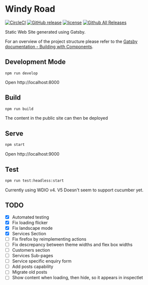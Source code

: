 # Windy Road

[![CircleCI](https://img.shields.io/circleci/project/github/windyroad/windyroad.svg)](https://circleci.com/gh/windyroad/workflows/windyroad)
[![GitHub release](https://img.shields.io/github/release/windyroad/windyroad.svg)](https://github.com/windyroad/windyroad/releases/latest)
[![license](https://img.shields.io/github/license/windyroad/windyroad.svg)](https://github.com/windyroad/windyroad/blob/master/LICENSE)
[![Github All Releases](https://img.shields.io/github/downloads/windyroad/windyroad/total.svg)](https://github.com/windyroad/windyroad/releases)

Static Web Site generated using Gatsby.

For an overview of the project structure please refer to the [Gatsby documentation - Building with Components](https://www.gatsbyjs.org/docs/building-with-components/).

## Development Mode

```
npm run develop
```

Open http://localhost:8000

## Build

```sh
npm run build
```

The content in the public site can then be deployed

## Serve

```sh
npm start
```

Open http://localhost:9000

## Test

```sh
npm run test:headless:start
```

Currently using WDIO v4. V5 Doesn't seem to support cucumber yet.

## TODO

- [x] Automated testing
- [x] Fix loading flicker
- [x] Fix landscape mode
- [x] Services Section
- [ ] Fix firefox by reimplementing actions
- [ ] Fix descrepancy between theme widths and flex box widths
- [ ] Customers section
- [ ] Services Sub-pages
- [ ] Service specific enquiry form
- [ ] Add posts capability
- [ ] Migrate old posts
- [ ] Show content when loading, then hide, so it appears in inspectlet
